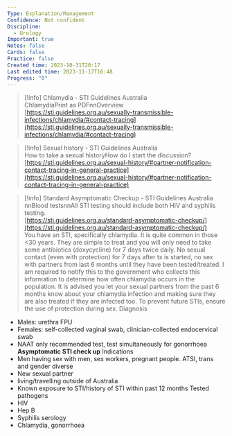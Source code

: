 ```yaml
---
Type: Explanation/Management
Confidence: Not confident
Discipline:
  - Urology
Important: true
Notes: false
Cards: false
Practice: false
Created time: 2023-10-31T20:17
Last edited time: 2023-11-17T16:48
Progress: "0"
---
```

> [!info] Chlamydia - STI Guidelines Australia  
> ChlamydiaPrint as PDFnnOverview  
> [https://sti.guidelines.org.au/sexually-transmissible-infections/chlamydia/#contact-tracing](https://sti.guidelines.org.au/sexually-transmissible-infections/chlamydia/#contact-tracing)  

> [!info] Sexual history - STI Guidelines Australia  
> How to take a sexual historyHow do I start the discussion?  
> [https://sti.guidelines.org.au/sexual-history/#partner-notification-contact-tracing-in-general-practice](https://sti.guidelines.org.au/sexual-history/#partner-notification-contact-tracing-in-general-practice)  

> [!info] Standard Asymptomatic Checkup - STI Guidelines Australia  
> nnBlood testsnnAll STI testing should include both HIV and syphilis testing.  
> [https://sti.guidelines.org.au/standard-asymptomatic-checkup/](https://sti.guidelines.org.au/standard-asymptomatic-checkup/)  
You have an STI, specifically chlamydia. It is quite common in those <30 years. They are simple to treat and you will only need to take some antibiotics (doxycycline) for 7 days twice daily.
No sexual contact (even with protection) for 7 days after tx is started, no sex with partners from last 6 months until they have been tested/treated.
I am required to notify this to the government who collects this information to determine how often chlamydia occurs in the population. It is advised you let your sexual partners from the past 6 months know about your chlamydia infection and making sure they are also treated if they are infected too.
To prevent future STIs, ensure the use of protection during sex.
Diagnosis
- Males: urethra FPU
- Females: self-collected vaginal swab, clinician-collected endocervical swab
- NAAT only recommended test, test simultaneously for gonorrhoea
**Asymptomatic STI check up**
Indications
- Men having sex with men, sex workers, pregnant people. ATSI, trans and gender diverse
- New sexual partner
- living/travelling outside of Australia
- Known exposure to STI/history of STI within past 12 months
Tested pathogens
- HIV
- Hep B
- Syphilis serology
- Chlamydia, gonorrhoea